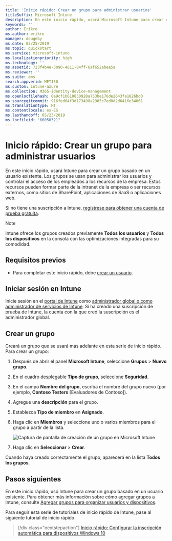 ```yaml
---
title: 'Inicio rápido: Crear un grupo para administrar usuarios'
titleSuffix: Microsoft Intune
description: En este inicio rápido, usará Microsoft Intune para crear un grupo basado en usuarios existentes.
keywords: ''
author: Erikre
ms.author: erikre
manager: dougeby
ms.date: 03/25/2019
ms.topic: quickstart
ms.service: microsoft-intune
ms.localizationpriority: high
ms.technology: ''
ms.assetid: 723f4b4e-3090-4811-84ff-6af652abea5a
ms.reviewer: ''
ms.suite: ems
search.appverid: MET150
ms.custom: intune-azure
ms.collection: M365-identity-device-management
ms.openlocfilehash: 0a9cf1b610830928a753be176de2643fa1826bd0
ms.sourcegitcommit: 916fed64f3d173498a2905c7ed8d2d6416e34061
ms.translationtype: HT
ms.contentlocale: es-ES
ms.lasthandoff: 05/23/2019
ms.locfileid: "66050321"
---
```

# <a name="quickstart-create-a-group-to-manage-users"></a>Inicio rápido: Crear un grupo para administrar usuarios

En este inicio rápido, usará Intune para crear un grupo basado en un usuario existente. Los grupos se usan para administrar los usuarios y controlar el acceso de los empleados a los recursos de la empresa. Estos recursos pueden formar parte de la intranet de la empresa o ser recursos externos, como sitios de SharePoint, aplicaciones de SaaS o aplicaciones web.

Si no tiene una suscripción a Intune, [regístrese para obtener una cuenta de prueba gratuita](free-trial-sign-up.md).

>[!NOTE]
>Intune ofrece los grupos creados previamente **Todos los usuarios** y **Todos los dispositivos** en la consola con las optimizaciones integradas para su comodidad.

## <a name="prerequisites"></a>Requisitos previos

- Para completar este inicio rápido, debe [crear un usuario](quickstart-create-user.md).

## <a name="sign-in-to-intune"></a>Iniciar sesión en Intune

Inicie sesión en el [portal de Intune](https://aka.ms/intuneportal) como [administrador global o como administrador de servicios de Intune](users-add.md#types-of-administrators). Si ha creado una suscripción de prueba de Intune, la cuenta con la que creó la suscripción es el administrador global.

## <a name="create-a-group"></a>Crear un grupo

Creará un grupo que se usará más adelante en esta serie de inicio rápido. Para crear un grupo:

1. Después de abrir el panel **Microsoft Intune**, seleccione **Grupos** > **Nuevo grupo**.
2. En el cuadro desplegable **Tipo de grupo**, seleccione **Seguridad**.
3. En el campo **Nombre del grupo**, escriba el nombre del grupo nuevo (por ejemplo, **Contoso Testers** [Evaluadores de Contoso]).
4. Agregue una **descripción** para el grupo.
5. Establezca **Tipo de miembro** en **Asignado**. 
6. Haga clic en **Miembros** y seleccione uno o varios miembros para el grupo a partir de la lista.

    ![Captura de pantalla de creación de un grupo en Microsoft Intune](./media/quickstart-use-groups-01.png)

7. Haga clic en **Seleccionar** > **Crear**.

Cuando haya creado correctamente el grupo, aparecerá en la lista **Todos los grupos**. 

## <a name="next-steps"></a>Pasos siguientes

En este inicio rápido, usó Intune para crear un grupo basado en un usuario existente. Para obtener más información sobre cómo agregar grupos a Intune, consulte [Agregar grupos para organizar usuarios y dispositivos](groups-add.md).

Para seguir esta serie de tutoriales de inicio rápido de Intune, pase al siguiente tutorial de inicio rápido.

> [!div class="nextstepaction"]
> [Inicio rápido: Configurar la inscripción automática para dispositivos Windows 10](quickstart-setup-auto-enrollment.md)
